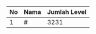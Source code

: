 | No | Nama            | Jumlah Level |
|----|-----------------|--------------|
| 1  | #    |    3231        |
